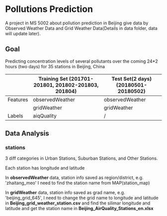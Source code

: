 # Pollutions Prediction
A project in MS 5002 about pollution prediction in Beijing give data by Observed Weather Data and Grid Weather Data(Details in data folder, data will update later).
## Goal
Predicting concentration levels of several pollutants over the coming 24*2 hours (two days) for 35 stations in Beijing, China

|          | Training Set (201701-201801, 201802-201803, 201804) | Test Set(2 days)(20180501-20180502) |
| -------- | --------------------------------------------------- | ----------------------------------- |
| Features | observedWeather                                     | observedWeather                     |
|          | gridWeather                                         | gridWeather                         |
| Labels   | aiqQuality                                          | /                                   |

## Data Analysis
### stations
3 diff categories in Urban Stations, Suburban Stations, and Other Stations.

Each station has longitude and latitude

In **observedWeather** data, station info saved as region/district, e.g. 'zhaitang_meo' I need to find the station name from MAP(station_map)

In **gridWeather** data, station info saved as grad name, e.g. 'beijing_grid_645', I need to change the grid name to longitude and latitude in **Beijing_grid_weather_station.csv** and find the silimar longitude and latitude and get the station name in **Beijing_AirQuality_Stations_en.xlsx**

